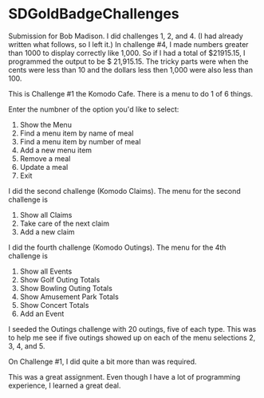 # SDGoldBadgeChallenges
Submission for Bob Madison. I did challenges 1, 2, and 4. (I had already written what follows, so I left it.)
In challenge #4, I made numbers greater than 1000 to display correctly like 1,000.
So if I had a total of $21915.15, I programmed the output to be $  21,915.15. The tricky
parts were when the cents were less than 10 and the dollars less then 1,000 were also
less than 100. 

This is Challenge #1 the Komodo Cafe. There is a menu to do 1 of 6 things.

Enter the numbner of the option you'd like to select:
1. Show the Menu
2. Find a menu item by name of meal
3. Find a menu item by number of meal
4. Add a new menu item
5. Remove a meal
6. Update a meal
0. Exit

I did the second challenge (Komodo Claims). The menu for the second challenge is
1. Show all Claims
2. Take care of the next claim
3. Add a new claim

I did the fourth challenge (Komodo Outings). The menu for the 4th challenge is
1. Show all Events
2. Show Golf Outing Totals
3. Show Bowling Outing Totals
4. Show Amusement Park Totals
5. Show Concert Totals
6. Add an Event

I seeded the Outings challenge with 20 outings, five of each type. This was to help me see if five outings
showed up on each of the menu selections 2, 3, 4, and 5. 

On Challenge #1, I did quite a bit more than was required.

This was a great assignment. Even though I have a lot of programming experience, I learned a great deal.
